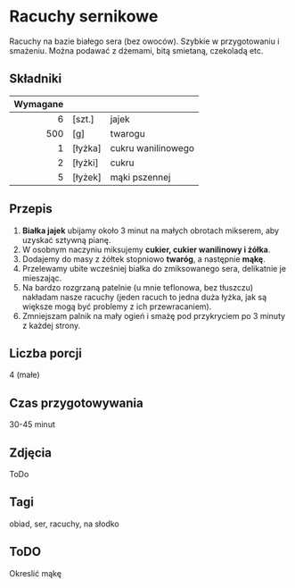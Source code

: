 # Racuchy sernikowe

Racuchy na bazie białego sera (bez owoców). Szybkie w przygotowaniu i smażeniu. Można podawać z dżemami, bitą smietaną, czekoladą etc.

## Składniki

|Wymagane||| 
|--:|--|--- |
|6|[szt.]|jajek| 
|500|[g]|twarogu| 
|1|[łyżka]|cukru wanilinowego | 
|2|[łyżki]|cukru|
|5|[łyżek]|mąki pszennej|

## Przepis

1. **Białka jajek** ubijamy około 3 minut na małych obrotach mikserem, aby uzyskać sztywną pianę.
2. W osobnym naczyniu miksujemy **cukier, cukier wanilinowy i żółka**.
3. Dodajemy do masy z źółtek stopniowo **twaróg**, a następnie **mąkę**.
5. Przelewamy ubite wcześniej białka do zmiksowanego sera, delikatnie je mieszając.
4. Na bardzo rozgrzaną patelnie (u mnie teflonowa, bez tłuszczu) nakładam nasze racuchy (jeden racuch to jedna duża łyżka, jak są większe mogą być problemy z ich przewracaniem).
5. Zmniejszam palnik na mały ogień i smażę pod przykryciem po 3 minuty z każdej strony.

## Liczba porcji

4 (małe)

## Czas przygotowywania

30-45 minut

## Zdjęcia

ToDo

## Tagi

obiad, ser, racuchy, na słodko

## ToDO 

Okreslić mąkę



